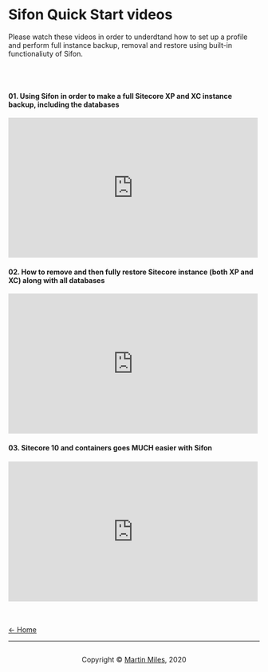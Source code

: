 # Sifon Quick Start videos

Please watch these videos in order to underdtand how to set up a profile and perform full instance backup, removal and restore using built-in functionaliuty of Sifon.

<br/><br/>

#### 01. Using Sifon in order to make a full Sitecore XP and XC instance backup, including the databases
<p><iframe width="500" height="281" src="https://www.youtube.com/embed/R9e7LyirT-I?feature=oembed" frameborder="0" allow="accelerometer; autoplay; encrypted-media; gyroscope; picture-in-picture" allowfullscreen></iframe></p>


#### 02. How to remove and then fully restore Sitecore instance (both XP and XC) along with all databases
<p><iframe width="500" height="281" src="https://www.youtube.com/embed/40aE9anPLck?feature=oembed" frameborder="0" allow="accelerometer; autoplay; encrypted-media; gyroscope; picture-in-picture" allowfullscreen></iframe></p>

#### 03. Sitecore 10 and containers goes MUCH easier with Sifon
<p><iframe width="500" height="281" src="https://www.youtube.com/embed/hrqsCEL56aM?feature=oembed" frameborder="0" allow="accelerometer; autoplay; encrypted-media; gyroscope; picture-in-picture" allowfullscreen></iframe></p>




<br/><br/>
[<- Home](/ "Home")	

<hr>

<footer>
<p style="float:left; width: 20%;">
</p>
<p style="float:left; width: 60%; text-align:center;">Copyright &copy; <a href="https://blog.MartinMiles.net">Martin Miles</a>, 2020</p>
<p style="float:left; width: 20%;">
</p>
</footer>